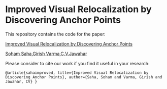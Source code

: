# Improved Visual Relocalization by Discovering Anchor Points

This repository contains the code for the paper:

[Improved Visual Relocalization by Discovering Anchor Points](http://bmvc2018.org/contents/papers/0962.pdf)

[Soham Saha](https://soham0.github.io/),[Girish Varma](https://geevi.github.io/),[C.V.Jawahar](https://faculty.iiit.ac.in/~jawahar/)

Please consider to cite our work if you find it useful in your research:

`@article{sahaimproved,
  title={Improved Visual Relocalization by Discovering Anchor Points},
  author={Saha, Soham and Varma, Girish and Jawahar, CV}
}`
